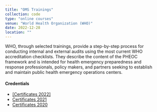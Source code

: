 ```yaml
---
title: "OMS Trainings"
collection: code
type: "online courses"
venue: "World Health Organization (WHO)"
date: 2022-12-28
location: ""
---
```

WHO, through selected trainings, provide a step-by-step process for conducting internal and external audits using the most current WHO accreditation checklists. They describe the content of the PHEOC framework and is intended for health emergency preparedness and response professionals, policy makers, and partners seeking to establish and maintain public health emergency operations centers.
#### Credentials
* [[Certificates 2022]](../../files/certificates_oms_2022.pdf)
* [Certificates 2021](../../files/certificates_oms_2021.pdf)
* [Certificates 2020](../../files/certificates_oms_2020.pdf)


